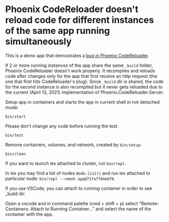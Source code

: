 # Phoenix CodeReloader doesn't reload code for different instances of the same app running simultaneously

This is a demo app that demostrates a [bug in Phoenix CodeReloader](https://github.com/phoenixframework/phoenix/issues/4292).

If 2 or more running instances of the app share the same `_build` folder, Phoenix CodeReloader doesn't work properly. It recompiles and reloads code after changes only for the app that first receive an http request (the one that first hits CodeReloader's plug). Since `_build` dir is shared, the code for the second instance is also recompiled but it never gets reloaded due to the current (April 13, 2021) implementation of Phoenix.CodeReloader.Server.


Setup app in containers and starts the app in current shell in not detached mode:
```
bin/start
```

Please don't change any code before running the test:
```
bin/test
```

Remove containers, volumes, and network, created by `bin/setup`:
```
bin/clean
```

If you want to launch iex attached to cluster, run `bin/repl`.

In iex you may find a list of nodes `Node.list()` and run iex attached to particular node: `bin/repl --remsh app@71fa7f64e6f6`.


If you use VSCode, you can attach to running container in order to see _build dir:

Open a vscode and in command palette (cmd + shift + p) select "Remote-Containers: Attach to Running Container..." and select the name of the container with the app.
